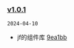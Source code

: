 ### [v1.0.1](https://github.com/compare/...v1.0.1)

`2024-04-10`

- jf的组件库 [9ea1bb](https://github.com/commit/9ea1bbd6f87a6bfec82b8514a616e9dd6daf0307)
